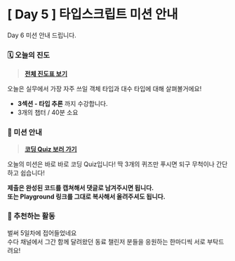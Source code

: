 # [ Day 5 ] 타입스크립트 미션 안내

Day 6 미션 안내 드립니다.

### 🗓️ 오늘의 진도

> **[전체 진도표 보기](https://winterlood.notion.site/5632d36c3d5b4f3f9c3bcffcfa82bc53?pvs=4)**

오늘은 실무에서 가장 자주 쓰일 객체 타입과 대수 타입에 대해 살펴볼거에요!

- **3섹션 - 타입 추론** 까지 수강합니다.
- 3개의 챕터 / 40분 소요

### 🎯 미션 안내

> **[코딩 Quiz 보러 가기](https://github.com/winterlood/onebite-type-challenge/blob/main/missions/day6/coding-quiz)**

오늘의 미션은 바로 바로 코딩 Quiz입니다!
딱 3개의 퀴즈만 푸시면 되구 무척이나 간단하고 쉽습니다!

**제출은 완성된 코드를 캡쳐해서 댓글로 남겨주시면 됩니다.  
또는 Playground 링크를 그대로 복사해서 올려주셔도 됩니다.**

### 🙌 추천하는 활동

벌써 5일차에 접어들었네요  
수다 채널에서 그간 함께 달려왔던 동료 챌린저 분들을 응원하는 한마디씩 서로 부탁드려요!
